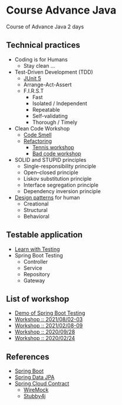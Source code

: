 # Course Advance Java
Course of Advance Java 2 days

## Technical practices

* Coding is for Humans
  * Stay clean ... 
* Test-Driven Development (TDD)
  * [JUnit 5](https://junit.org/)
  * Arrange-Act-Assert
  * F.I.R.S.T
    * Fast
    * Isolated / Independent
    * Repeatable
    * Self-validating
    * Thorough / Timely
* Clean Code Workshop
  * [Code Smell](https://sourcemaking.com/refactoring/smells)
  * [Refactoring](https://sourcemaking.com/refactoring)
    * [Tennis workshop](https://github.com/emilybache/Tennis-Refactoring-Kata)
    * [Bad code workshop](https://github.com/up1/workshop-java-badcode)
* SOLID and STUPID principles
  * Single-responsibility principle
  * Open–closed principle
  * Liskov substitution principle
  * Interface segregation principle
  * Dependency inversion principle
* [Design patterns](https://sourcemaking.com/design_patterns) for human
  * Creational
  * Structural
  * Behavioral

## Testable application

* [Learn with Testing](https://martinfowler.com/articles/microservice-testing/)
* Spring Boot Testing
  * Controller 
  * Service
  * Repository
  * Gateway
  
## List of workshop
* [Demo of Spring Boot Testing](https://github.com/up1/demo-spring-testing)
* [Workshop :: 2021/08/02-03](https://github.com/up1/workshop-advance-java-20210802)
* [Workshop :: 2021/02/08-09](https://github.com/up1/workshop-advance-java-01)
* [Workshop :: 2020/09/28](https://github.com/up1/workshop-advance-java-2020-09-28)
* [Workshop :: 2020/02/24](https://github.com/up1/workshop-advance-java-20200224)

## References
* [Spring Boot](https://spring.io/projects/spring-boot)
* [Spring Data JPA](https://spring.io/projects/spring-data-jpa)
* [Spring Cloud Contract](https://spring.io/projects/spring-cloud-contract)
  * [WireMock](http://wiremock.org/)
  * [Stubby4j](https://github.com/azagniotov/stubby4j)

